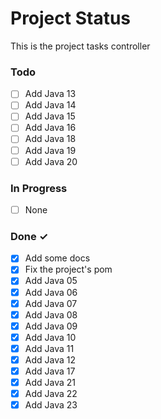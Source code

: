 # Project Status

This is the project tasks controller

### Todo

- [ ] Add Java 13
- [ ] Add Java 14
- [ ] Add Java 15
- [ ] Add Java 16
- [ ] Add Java 18
- [ ] Add Java 19
- [ ] Add Java 20

### In Progress

- [ ] None

### Done ✓

- [x] Add some docs
- [x] Fix the project's pom
- [x] Add Java 05
- [x] Add Java 06
- [x] Add Java 07
- [x] Add Java 08
- [x] Add Java 09
- [x] Add Java 10
- [x] Add Java 11
- [x] Add Java 12
- [x] Add Java 17
- [x] Add Java 21
- [x] Add Java 22
- [x] Add Java 23
